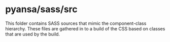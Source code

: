 # pyansa/sass/src

This folder contains SASS sources that mimic the component-class hierarchy. These files
are gathered in to a build of the CSS based on classes that are used by the build.
